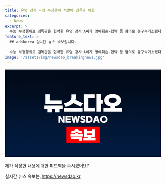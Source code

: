 ```yaml
---
title: 유명 강사 자녀 부정행위 적발에 감독관 위협
categories:
  - News
excerpt: >
  수능 부정행위로 감독관을 협박한 유명 강사 A씨가 명예훼손·협박 등 혐의로 불구속기소됐다. 자녀의 부정행위로 시험 무효 처리되자 감독관을 파면 요구하는 1인 시위를 벌인 것으로 밝혀졌으며, 학교를 찾아가 협박성 발언을 한 혐의도 조사 중이다. 검찰은 이를 통해 공정한 입시 관리 신뢰를 저하하는 범죄에 엄정 대응할 예정이라 밝혔다. A씨의 아내 B씨는 혐의없음으로 불기소처분됐다. A씨는 사과문을 올리며 자녀의 무책임을 부인했다.
feature_text: >
  ## adskorea 실시간 뉴스 속보입니다.

  수능 부정행위로 감독관을 협박한 유명 강사 A씨가 명예훼손·협박 등 혐의로 불구속기소됐다. 자녀의 부정행위로 시험 무효 처리되자 감독관을 파면 요구하는 1인 시위를 벌인 것으로 밝혀졌으며, 학교를 찾아가 협박성 발언을 한 혐의도 조사 중이다. 검찰은 이를 통해 공정한 입시 관리 신뢰를 저하하는 범죄에 엄정 대응할 예정이라 밝혔다. A씨의 아내 B씨는 혐의없음으로 불기소처분됐다. A씨는 사과문을 올리며 자녀의 무책임을 부인했다.
image: '/assets/img/newsdao_breakingnews.jpg'
---
```


<p><img src="/assets/img/newsdao_breakingnews.jpg" alt="adskorea 속보" /></p>

<p>제가 작성한 내용에 대한 피드백을 주시겠어요?</p>
실시간 뉴스 속보는, <a href="https://newsdao.kr" rel="dofollow">https://newsdao.kr</a>



